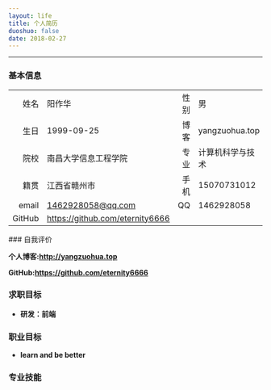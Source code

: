 ```yaml
---
layout: life
title: 个人简历
duoshuo: false
date: 2018-02-27
---
```


******

### <i class="fa fa-user"></i> 基本信息

|||||
| ------: |:------|------: | :------ |
|姓名|阳作华|性别|男|
|生日|1999-09-25|博客|yangzuohua.top|
|院校|南昌大学信息工程学院|专业|计算机科学与技术|
|籍贯|江西省赣州市|手机|15070731012|
|email|1462928058@qq.com|QQ|1462928058|
|GitHub|https://github.com/eternity6666|||

###<i class="fa fa-eye"></i> 自我评价


**个人博客:http://yangzuohua.top**

**GitHub:https://github.com/eternity6666**

### <i class="fa fa-binoculars"></i> 求职目标

* **研发：前端**

### <i class="fa fa-binoculars"></i> 职业目标

* **learn and be better**

### <i class="fa fa-binoculars"></i> 专业技能
